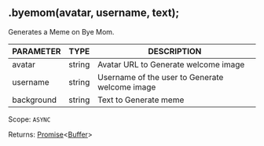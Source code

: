 ## .byemom(avatar, username, text);
Generates a Meme on Bye Mom.

| PARAMETER   | TYPE   | DESCRIPTION                                    |
| ----------- | ------ | ---------------------------------------------- |
| avatar      | string | Avatar URL to Generate welcome image           |
| username    | string | Username of the user to Generate welcome image |
| background  | string | Text to Generate meme                          |

Scope: `ASYNC`

Returns: <a href="https://developer.mozilla.org/en-US/docs/Web/JavaScript/Reference/Global_Objects/Promise">Promise</a><<a href="https://nodejs.org/dist/latest/docs/api/buffer.html#buffer_class_buffer">Buffer</a>>